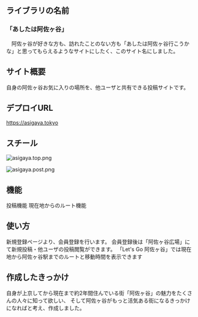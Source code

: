 ## ライブラリの名前
### 「あしたは阿佐ヶ谷」
　阿佐ヶ谷が好きな方も、訪れたことのない方も「あしたは阿佐ヶ谷行こうかな」と思ってもらえるようなサイトにしたく、このサイト名にしました。

## サイト概要
自身の阿佐ヶ谷お気に入りの場所を、他ユーザと共有できる投稿サイトです。

## デプロイURL
https://asigaya.tokyo

## スチール
![asigaya.top.png](https://user-images.githubusercontent.com/55277210/72256269-1a026380-364c-11ea-8996-8bc8eb15be88.png)

![asigaya.post.png](https://user-images.githubusercontent.com/55277210/72257099-1ff94400-364e-11ea-8994-824f987c39d3.png)

## 機能
投稿機能
現在地からのルート機能

## 使い方
新規登録ページより、会員登録を行います。
会員登録後は「阿佐ヶ谷広場」にて新規投稿・他ユーザの投稿閲覧ができます。
「Let's Go 阿佐ヶ谷」では現在地から阿佐ヶ谷駅までのルートと移動時間を表示できます

## 作成したきっかけ
自身が上京してから現在まで約2年間住んでいる街「阿佐ヶ谷」の魅力をたくさんの人々に知って欲しい、
そして阿佐ヶ谷がもっと活気ある街になるきっかけになればと考え、作成しました。
